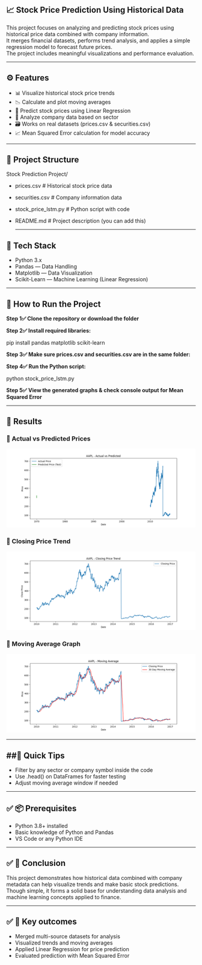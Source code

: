 ## 📈 Stock Price Prediction Using Historical Data


This project focuses on analyzing and predicting stock prices using historical price data combined with company information.  
It merges financial datasets, performs trend analysis, and applies a simple regression model to forecast future prices.  
The project includes meaningful visualizations and performance evaluation.

---

## ⚙️ Features

- 📊 Visualize historical stock price trends
- 📉 Calculate and plot moving averages
- 🤖 Predict stock prices using Linear Regression
- 📑 Analyze company data based on sector
- 🗃️ Works on real datasets (prices.csv & securities.csv)
- 📈 Mean Squared Error calculation for model accuracy

---

📁 Project Structure
-------------------
Stock Prediction Project/
- prices.csv               # Historical stock price data
- securities.csv           # Company information data
- stock_price_lstm.py      # Python script with code
- README.md                # Project description (you can add this)

  ---


## 🧠 Tech Stack

- Python 3.x
- Pandas — Data Handling
- Matplotlib — Data Visualization
- Scikit-Learn — Machine Learning (Linear Regression)
  
---

## 🚀 How to Run the Project

**Step 1✅ Clone the repository or download the folder**

**Step 2✅ Install required libraries:**

  pip install pandas matplotlib scikit-learn
  
**Step 3✅ Make sure prices.csv and securities.csv are in the same folder:**

**Step 4✅ Run the Python script:**

python stock_price_lstm.py

**Step 5✅ View the generated graphs & check console output for Mean Squared Error**

---

## 📌 Results

### 🔹 Actual vs Predicted Prices
![Actual vs Predicted Prices](image/Actual%20vs%20Predicted%20Prices.png)

### 🔹 Closing Price Trend
![Closing Price Trend](image/Closing%20Price%20Trend.png)

### 🔹 Moving Average Graph
![Moving Average Graph](image/Moving%20Average%20Graph.png)


---

##🚀 Quick Tips
-------------
- Filter by any sector or company symbol inside the code
- Use .head() on DataFrames for faster testing
- Adjust moving average window if needed

---

## ✅ 📦 Prerequisites

- Python 3.8+ installed
- Basic knowledge of Python and Pandas
- VS Code or any Python IDE



---

## ✅ 📌 Conclusion

This project demonstrates how historical data combined with company metadata can help visualize trends and make basic stock predictions. Though simple, it forms a solid base for understanding data analysis and machine learning concepts applied to finance.

---

## ✅ 📌 Key outcomes

- Merged multi-source datasets for analysis
- Visualized trends and moving averages
- Applied Linear Regression for price prediction
- Evaluated prediction with Mean Squared Error


